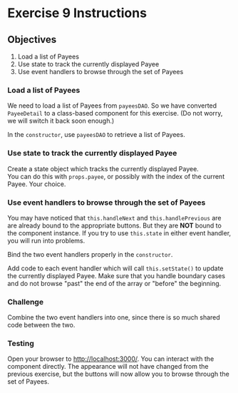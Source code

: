 # Exercise 9 Instructions
## Objectives
1) Load a list of Payees 
2) Use state to track the currently displayed Payee
3) Use event handlers to browse through the set of Payees

### Load a list of Payees
We need to load a list of Payees from `payeesDAO`. So we have converted `PayeeDetail`
to a class-based component for this exercise. (Do not worry, we will switch it 
back soon enough.)  

In the `constructor`, use `payeesDAO` to retrieve a list of Payees.  

### Use state to track the currently displayed Payee
Create a state object which tracks the currently displayed Payee.  
You can do this with `props.payee`, or possibly with the index of the current
Payee. Your choice.

### Use event handlers to browse through the set of Payees
You may have noticed that `this.handleNext` and `this.handlePrevious` are 
are already bound to the appropriate buttons. But they are **NOT** bound 
to the component instance. If you try to use `this.state` in either event
handler, you will run into problems.

Bind the two event handlers properly in the `constructor`. 

Add code to each event handler which will call `this.setState()` to update 
the currently displayed Payee. Make sure that you handle boundary cases and 
do not browse "past" the end of the array or "before" the beginning. 

### Challenge

Combine the two event handlers into one, since there is so much shared code
between the two.

### Testing
Open your browser to [http://localhost:3000/](http://localhost:3000/). You can 
interact with the component directly. The appearance will not have changed from
the previous exercise, but the buttons will now allow you to browse through
the set of Payees.